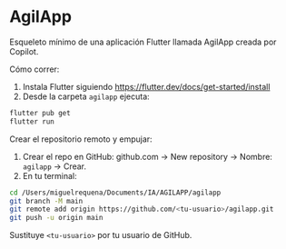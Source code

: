 # AgilApp

Esqueleto mínimo de una aplicación Flutter llamada AgilApp creada por Copilot.

Cómo correr:

1. Instala Flutter siguiendo https://flutter.dev/docs/get-started/install
2. Desde la carpeta `agilapp` ejecuta:

```bash
flutter pub get
flutter run
```

Crear el repositorio remoto y empujar:

1. Crear el repo en GitHub: github.com -> New repository -> Nombre: `agilapp` -> Crear.
2. En tu terminal:

```bash
cd /Users/miguelrequena/Documents/IA/AGILAPP/agilapp
git branch -M main
git remote add origin https://github.com/<tu-usuario>/agilapp.git
git push -u origin main
```

Sustituye `<tu-usuario>` por tu usuario de GitHub.

